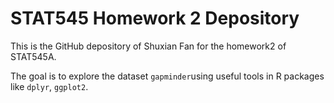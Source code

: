 # STAT545 Homework 2 Depository
This is the GitHub depository of Shuxian Fan for the homework2 of STAT545A.

The goal is to explore the dataset `gapminder`using useful tools in R packages like `dplyr`, `ggplot2`. 
